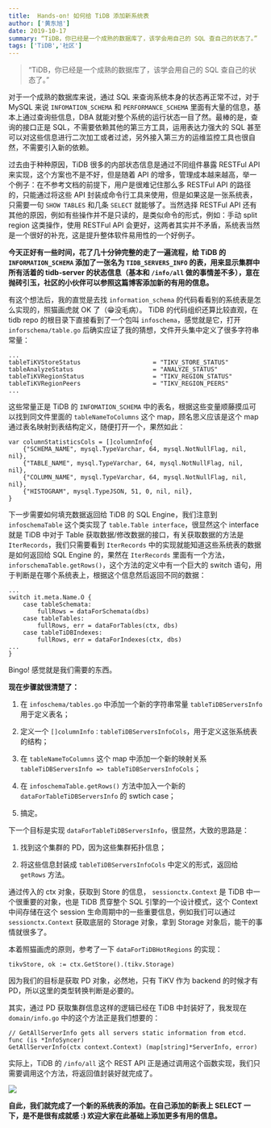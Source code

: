 ```yaml
---
title:  Hands-on! 如何给 TiDB 添加新系统表
author: ['黄东旭']
date: 2019-10-17
summary: “TiDB，你已经是一个成熟的数据库了，该学会用自己的 SQL 查自己的状态了。”
tags: ['TiDB','社区']
---
```


>“TiDB，你已经是一个成熟的数据库了，该学会用自己的 SQL 查自己的状态了。”

对于一个成熟的数据库来说，通过 SQL 来查询系统本身的状态再正常不过，对于 MySQL 来说 `INFOMATION_SCHEMA` 和 `PERFORMANCE_SCHEMA` 里面有大量的信息，基本上通过查询些信息，DBA 就能对整个系统的运行状态一目了然。最棒的是，查询的接口正是 SQL，不需要依赖其他的第三方工具，运用表达力强大的 SQL 甚至可以对这些信息进行二次加工或者过滤，另外接入第三方的运维监控工具也很自然，不需要引入新的依赖。

过去由于种种原因，TiDB 很多的内部状态信息是通过不同组件暴露 RESTFul API 来实现，这个方案也不是不好，但是随着 API 的增多，管理成本越来越高，举一个例子：在不参考文档的前提下，用户是很难记住那么多 RESTFul API 的路径的，只能通过将这些 API 封装成命令行工具来使用，但是如果这是一张系统表，只需要一句 `SHOW TABLES` 和几条 `SELECT` 就能够了。当然选择 RESTFul API 还有其他的原因，例如有些操作并不是只读的，是类似命令的形式，例如：手动 split region 这类操作，使用 RESTFul API 会更好，这两者其实并不矛盾，系统表当然是一个很好的补充，这是提升整体软件易用性的一个好例子。

**今天正好有一些时间，花了几十分钟完整的走了一遍流程，给 TiDB 的 `INFORMATION_SCHEMA` 添加了一张名为 `TIDB_SERVERS_INFO` 的表，用来显示集群中所有活着的 tidb-server 的状态信息（基本和 `/info/all` 做的事情差不多），意在抛砖引玉，社区的小伙伴可以参照这篇博客添加新的有用的信息。**

有这个想法后，我的直觉是去找 `information_schema` 的代码看看别的系统表是怎么实现的，照猫画虎就 OK 了（😁没毛病）。 TiDB 的代码组织还算比较直观，在 tidb repo 的根目录下直接看到了一个包叫 `infoschema`，感觉就是它，打开 `inforschema/table.go` 后确实应证了我的猜想，文件开头集中定义了很多字符串常量：

```    
...
tableTiKVStoreStatus                	= "TIKV_STORE_STATUS"
tableAnalyzeStatus                  	= "ANALYZE_STATUS"
tableTiKVRegionStatus               	= "TIKV_REGION_STATUS"
tableTiKVRegionPeers                	= "TIKV_REGION_PEERS"
...

```

这些常量正是 TiDB 的 `INFOMATION_SCHEMA` 中的表名，根据这些变量顺藤摸瓜可以找到同文件里面的 `tableNameToColumns` 这个 map，顾名思义应该是这个 map 通过表名映射到表结构定义，随便打开一个，果然如此：

```
var columnStatisticsCols = []columnInfo{
	{"SCHEMA_NAME", mysql.TypeVarchar, 64, mysql.NotNullFlag, nil, nil}, 
	{"TABLE_NAME", mysql.TypeVarchar, 64, mysql.NotNullFlag, nil, nil}, 
	{"COLUMN_NAME", mysql.TypeVarchar, 64, mysql.NotNullFlag, nil, nil}, 
	{"HISTOGRAM", mysql.TypeJSON, 51, 0, nil, nil}, 
}
```

下一步需要如何填充数据返回给 TiDB 的 SQL Engine，我们注意到 `infoschemaTable` 这个类实现了 `table.Table interface`，很显然这个 interface 就是 TiDB 中对于 Table 获取数据/修改数据的接口，有关获取数据的方法是 `IterRecords`，我们只需要看到 `IterRecords` 中的实现就能知道这些系统表的数据是如何返回给 SQL Engine 的，果然在 `IterRecords` 里面有一个方法，`inforschemaTable.getRows()`，这个方法的定义中有一个巨大的 switch 语句，用于判断是在哪个系统表上，根据这个信息然后返回不同的数据：

```
...
switch it.meta.Name.O {
	case tableSchemata:
		fullRows = dataForSchemata(dbs)
	case tableTables:
		fullRows, err = dataForTables(ctx, dbs) 
	case tableTiDBIndexes: 
		fullRows, err = dataForIndexes(ctx, dbs) 
...
}
```

Bingo! 感觉就是我们需要的东西。

**现在步骤就很清楚了：**

1. 在 `infoschema/tables.go` 中添加一个新的字符串常量 `tableTiDBServersInfo` 用于定义表名；

2. 定义一个 `[]columnInfo：tableTiDBServersInfoCols`，用于定义这张系统表的结构；

3. 在 `tableNameToColumns` 这个 map 中添加一个新的映射关系 `tableTiDBServersInfo => tableTiDBServersInfoCols`；

4. 在 `infoschemaTable.getRows()` 方法中加入一个新的 `dataForTableTiDBServersInfo` 的 swtich case；

5. 搞定。

下一个目标是实现 `dataForTableTiDBServersInfo`，很显然，大致的思路是：

1. 找到这个集群的 PD，因为这些集群拓扑信息；

2. 将这些信息封装成 `tableTiDBServersInfoCols` 中定义的形式，返回给 `getRows` 方法。

通过传入的 ctx 对象，获取到 Store 的信息，	`sessionctx.Context` 是 TiDB 中一个很重要的对象，也是 TiDB 贯穿整个 SQL 引擎的一个设计模式，这个 Context 中间存储在这个 session 生命周期中的一些重要信息，例如我们可以通过 `sessionctx.Context` 获取底层的 Storage 对象，拿到 Storage 对象后，能干的事情就很多了。

本着照猫画虎的原则，参考了一下 `dataForTiDBHotRegions` 的实现：

```
tikvStore, ok := ctx.GetStore().(tikv.Storage) 
```

因为我们的目标是获取 PD 对象，必然地，只有 TiKV 作为 backend 的时候才有 PD，所以这里的类型转换判断是必要的。

其实，通过 PD 获取集群信息这样的逻辑已经在 TiDB 中封装好了，我发现在 `domain/info.go` 中的这个方法正是我们想要的：

```
// GetAllServerInfo gets all servers static information from etcd. func (is *InfoSyncer) 
GetAllServerInfo(ctx context.Context) (map[string]*ServerInfo, error)
```

实际上，TiDB 的 `/info/all` 这个 REST API 正是通过调用这个函数实现，我们只需要调用这个方法，将返回值封装好就完成了。

![](media/hands-on-build-a-new-system-table-for-tidb/1.png)

**自此，我们就完成了一个新的系统表的添加。在自己添加的新表上 SELECT 一下，是不是很有成就感 :) 欢迎大家在此基础上添加更多有用的信息。**
